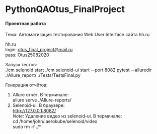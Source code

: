 # PythonQAOtus_FinalProject

#### Проектная работа
Тема: Автоматизация тестирования Web User Interface сайта hh.ru


hh.ru \
login: otus_final_project@mail.ru \
pass: Otus25082020


Запуск тестов: \
./cm selenoid start
./cm selenoid-ui start --port 8082
pytest --alluredir ./Allure_report/ ./Tests/TestsFinal.py


Генерация отчётов:
1. Аllure отчёт. В терминале: \
allure serve ./Allure-reports/
2. Selenoid-ui. В браузере: \
http://127.0.0.1:8082/ \
*Note:* Удаление видео из selenoid-ui. В терминале: \
cd /home/john/.aerokube/selenoid/video \
sudo rm -f ./*
